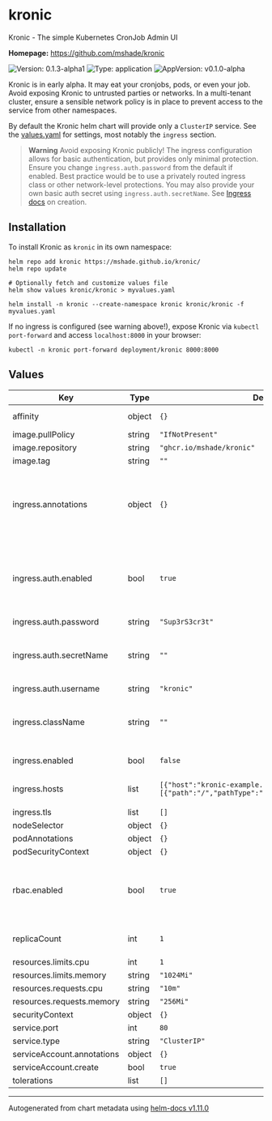 # kronic

Kronic - The simple Kubernetes CronJob Admin UI

**Homepage:** <https://github.com/mshade/kronic>

![Version: 0.1.3-alpha1](https://img.shields.io/badge/Version-0.1.3--alpha1-informational?style=flat-square) ![Type: application](https://img.shields.io/badge/Type-application-informational?style=flat-square) ![AppVersion: v0.1.0-alpha](https://img.shields.io/badge/AppVersion-v0.1.0--alpha-informational?style=flat-square)

Kronic is in early alpha. It may eat your cronjobs, pods, or even your job.
Avoid exposing Kronic to untrusted parties or networks.
In a multi-tenant cluster, ensure a sensible network policy is in place to prevent access to the service from other namespaces.

By default the Kronic helm chart will provide only a `ClusterIP` service. See the [values.yaml](./chart/kronic/values.yaml) for settings,
most notably the `ingress` section.

> **Warning**
> Avoid exposing Kronic publicly! The ingress configuration allows for basic authentication, but
> provides only minimal protection. Ensure you change `ingress.auth.password` from the default if enabled.
> Best practice would be to use a privately routed ingress class or other network-level protections.
> You may also provide your own basic auth secret using `ingress.auth.secretName`. See [Ingress docs](https://kubernetes.github.io/ingress-nginx/examples/auth/basic/) on creation.

## Installation

To install Kronic as `kronic` in its own namespace:

```
helm repo add kronic https://mshade.github.io/kronic/
helm repo update

# Optionally fetch and customize values file
helm show values kronic/kronic > myvalues.yaml

helm install -n kronic --create-namespace kronic kronic/kronic -f myvalues.yaml
```

If no ingress is configured (see warning above!), expose Kronic via `kubectl port-forward` and access `localhost:8000` in your browser:

```
kubectl -n kronic port-forward deployment/kronic 8000:8000
```

## Values

| Key | Type | Default | Description |
|-----|------|---------|-------------|
| affinity | object | `{}` | Provide scheduling affinity selectors |
| image.pullPolicy | string | `"IfNotPresent"` |  |
| image.repository | string | `"ghcr.io/mshade/kronic"` |  |
| image.tag | string | `""` |  |
| ingress.annotations | object | `{}` | Additional annotations for ingress. Use to configure more advanced auth or controllers other than ingress-nginx |
| ingress.auth.enabled | bool | `true` | Enable basic auth for ingress-nginx. For other auth types or ingress controllers, annotate manually as needed |
| ingress.auth.password | string | `"Sup3rS3cr3t"` |  |
| ingress.auth.secretName | string | `""` | Use a pre-existing secret for basic auth to avoid setting password in helm values |
| ingress.auth.username | string | `"kronic"` |  |
| ingress.className | string | `""` | The ingressClassName to use for Kronic. Avoid exposing publicly! |
| ingress.enabled | bool | `false` | Expose Kronic via Ingress |
| ingress.hosts | list | `[{"host":"kronic-example.local","paths":[{"path":"/","pathType":"ImplementationSpecific"}]}]` | the ingress hostname(s) for Kronic |
| ingress.tls | list | `[]` |  |
| nodeSelector | object | `{}` |  |
| podAnnotations | object | `{}` |  |
| podSecurityContext | object | `{}` |  |
| rbac.enabled | bool | `true` | Create ClusterRole and ClusterRoleBindings for default cronjob/job/pod permissions |
| replicaCount | int | `1` | Number of replicas in deployment - min 2 for HA |
| resources.limits.cpu | int | `1` |  |
| resources.limits.memory | string | `"1024Mi"` |  |
| resources.requests.cpu | string | `"10m"` |  |
| resources.requests.memory | string | `"256Mi"` |  |
| securityContext | object | `{}` |  |
| service.port | int | `80` |  |
| service.type | string | `"ClusterIP"` |  |
| serviceAccount.annotations | object | `{}` |  |
| serviceAccount.create | bool | `true` |  |
| tolerations | list | `[]` |  |

----------------------------------------------
Autogenerated from chart metadata using [helm-docs v1.11.0](https://github.com/norwoodj/helm-docs/releases/v1.11.0)